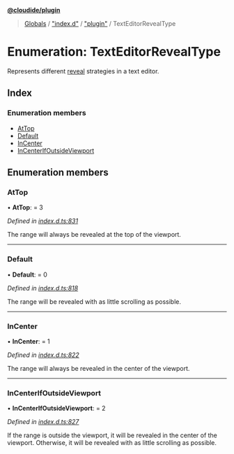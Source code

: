 **[@cloudide/plugin](../README.md)**

> [Globals](../README.md) / ["index.d"](../modules/_index_d_.md) / ["plugin"](../modules/_index_d_._plugin_.md) / TextEditorRevealType

# Enumeration: TextEditorRevealType

Represents different [reveal](#TextEditor.revealRange) strategies in a text editor.

## Index

### Enumeration members

* [AtTop](_index_d_._plugin_.texteditorrevealtype.md#attop)
* [Default](_index_d_._plugin_.texteditorrevealtype.md#default)
* [InCenter](_index_d_._plugin_.texteditorrevealtype.md#incenter)
* [InCenterIfOutsideViewport](_index_d_._plugin_.texteditorrevealtype.md#incenterifoutsideviewport)

## Enumeration members

### AtTop

•  **AtTop**:  = 3

*Defined in [index.d.ts:831](https://github.com/shuyaqian/cloudide-plugin-api/blob/57a3a2a/index.d.ts#L831)*

The range will always be revealed at the top of the viewport.

___

### Default

•  **Default**:  = 0

*Defined in [index.d.ts:818](https://github.com/shuyaqian/cloudide-plugin-api/blob/57a3a2a/index.d.ts#L818)*

The range will be revealed with as little scrolling as possible.

___

### InCenter

•  **InCenter**:  = 1

*Defined in [index.d.ts:822](https://github.com/shuyaqian/cloudide-plugin-api/blob/57a3a2a/index.d.ts#L822)*

The range will always be revealed in the center of the viewport.

___

### InCenterIfOutsideViewport

•  **InCenterIfOutsideViewport**:  = 2

*Defined in [index.d.ts:827](https://github.com/shuyaqian/cloudide-plugin-api/blob/57a3a2a/index.d.ts#L827)*

If the range is outside the viewport, it will be revealed in the center of the viewport.
Otherwise, it will be revealed with as little scrolling as possible.
